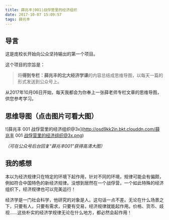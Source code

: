 ```yaml
---
title: 薛兆丰|001|战俘营里的经济组织
date: 2017-10-07 15:09:57
tags: 薛兆丰
---
```


## 导言

这是庞校长开始向公众坚持输出的第一个项目。

这个项目的宗旨是：

> 将**得到专栏：薛兆丰的北大经济学课**的内容总结成思维导图，以每天一篇的形式发送到公众号上。

从2017年10月06日开始，每天我都会为你奉上一张薛老师专栏文章的思维导图，供您参考学习。

## 思维导图（点击图片可看大图）

![薛兆丰 001 战俘营里的经济组织@3x](http://osd9kk2in.bkt.clouddn.com/薛兆丰 001 战俘营里的经济组织@3x.png)

*（可在公众号后台回复“薛兆丰001”获得高清大图）*

## 我的感想

本以为经济规律只在特定的环境下起作用，针对不同的环境，规律可能会有偏颇，例如符合中国特色的新经济规律。没想到居然在一个战俘营，一个如此特殊的经济组织下，经济规律也可以完美运行！

经济学是一门社会科学，他研究的对象是人。这句话一点不差。无论在什么场景之下，只要有人，只要有需求，只要有交易，经济规律就能起作用。价格、货币、歧视……这些朴实的经济学规律无论在什么地方，都必然会起作用！





